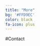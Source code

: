 ```yaml
---
title: "More"
bg: '#FFD9EC'
color: black
fa-icon: plus
---
```


#Contact
<span class="more-icons">
<a href="https://www.linkedin.com/in/just4jin/"><i class="fa fa-linkedin fa-3x"></i></a>
<a href="https://github.com/just4jin/"><i class="fa fa-github fa-3x"></i></a>
</span>
